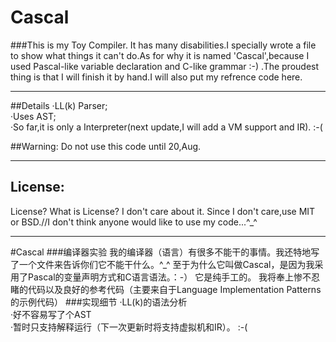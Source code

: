 # Cascal
###This is my Toy Compiler.
It has many disabilities.I specially wrote a file to show what things it can't do.As for why it is named 'Cascal',because I used Pascal-like variable declaration and C-like grammar :-) .The proudest thing is that I will finish it by hand.I will also put my refrence code here.  

***
##Details
·LL(k) Parser;  
·Uses AST;  
·So far,it is only a Interpreter(next update,I will add a VM support and IR). :-(

##Warning: Do not use this code until 20,Aug.
***
##		  License:
License? What is License? I don't care about it. Since I don't care,use MIT or BSD.//I don't think anyone would like to use my code...^_^
***
#Cascal
###编译器实验
我的编译器（语言）有很多不能干的事情。我还特地写了一个文件来告诉你们它不能干什么。^_^
至于为什么它叫做Cascal，是因为我采用了Pascal的变量声明方式和C语言语法。：-）
它是纯手工的。
我将奉上惨不忍睹的代码以及良好的参考代码（主要来自于Language Implementation Patterns的示例代码）
###实现细节
·LL(k)的语法分析  
·好不容易写了个AST  
·暂时只支持解释运行（下一次更新时将支持虚拟机和IR）。 :-(  
